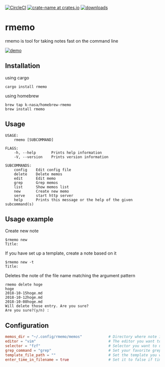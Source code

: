 [![CircleCI](https://circleci.com/gh/k-nasa/rmemo.svg?style=svg)](https://circleci.com/gh/k-nasa/rmemo)
[![crate-name at crates.io](https://img.shields.io/crates/v/rmemo.svg)](https://crates.io/crates/rmemo)
[![downloads](https://img.shields.io/crates/d/rmemo.svg?style=flat-square)](https://crates.io/crates/rmemo)

# rmemo

rmemo is tool for taking notes fast on the command line

[![demo](https://asciinema.org/a/F65yWTfdnMyNgiyFhLjGO3mRZ.png)](https://asciinema.org/a/F65yWTfdnMyNgiyFhLjGO3mRZ)

## Installation

using cargo

```
cargo install rmemo
```

using homebrew

```
brew tap k-nasa/homebrew-rmemo
brew install rmemo
```

## Usage

```
USAGE:
    rmemo [SUBCOMMAND]

FLAGS:
    -h, --help       Prints help information
    -V, --version    Prints version information

SUBCOMMANDS:
    config    Edit config file
    delete    Delete memos
    edit      Edit memo
    grep      Grep memos
    list      Show memos list
    new       Create new memo
    serve     start http server
    help      Prints this message or the help of the given subcommand(s)
```

## Usage example

Create new note

```
$rmemo new
Title:
```

If you have set up a template, create a note based on it

```
$rmemo new -t
Title:
```

Deletes the note of the file name matching the argument pattern

```
rmemo delete hoge
hoge
2018-10-15hoge.md
2018-10-12hoge.md
2018-10-08hoge.md
Will delete those entry. Are you sure?
Are you sure?(y/n) :
```

## Configuration

```toml
memos_dir = "~/.config/rmemo/memos"            # Directory where note is stored
editor = "vim"                                 # The editor you want to use. I recommend vim for no particular reason
selector = "fzf"                               # Selector you want to use. Please choose your favorite one
grep_command = "grep"                          # Set your favorite grep
template_file_path = ""                        # Set the template you want to use
enter_time_in_filename = true                  # Set it to false if timestamp is not required for file name
```
